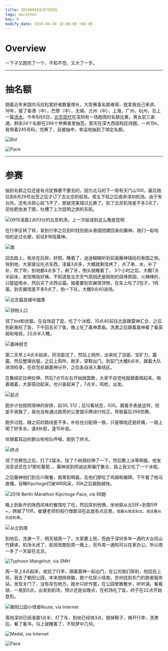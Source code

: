 ```yaml
---
title: 20180916北京马拉松
tags: marathon
key: 8
modify_date: 2019-04-30 18:00:00 +08:00
---
```


# Overview
一下子又跑完了一个，不知不觉，又大了一岁。

----
# 抽名额
随着近年来国内马拉松爱好者数量增长，大型赛事名额难得，就拿我自己来讲，18年，报了香港（中），巴黎（中），无锡，兰州（中），上海，广州，杭州，见上一篇[流水](https://www.jianshu.com/p/a5ea9b8140a1)。今年8月5日，[北京现代](http://www.beijing-marathon.com/html/page-11320.html)在深圳有一场跑团的名额比赛，男女前三直通，剩余24个名额在294个参赛者里抽签。那天在深大西丽校区绕圈，一共15k，我带着245号码，完赛了，且被抽中，幸运地抽到了绑定名额。

![Bid](https://upload-images.jianshu.io/upload_images/2189341-b5fda0e45d92e6e6.png)

![Pace](https://upload-images.jianshu.io/upload_images/2189341-4cff4207d0c32ed1.png)

----
# 参赛
抽到名额之后还是有点犹豫要不要去的，因为北马的下一周有天门山100，最后拖拉到8月29号出签之后才订了去北京的航班。周五下班之后直奔深圳机场，由于有台风，还有点担心起飞不了，那就完美错过比赛了。到了北京机场差不多2点了，还给肥虫发了图，吐槽了上次昆明之旅的东航。

![0915凌晨2点03分的北京机场，上一次延误到这么晚是昆明](https://upload-images.jianshu.io/upload_images/2189341-e3f00d6a284740d8.png)

在行李区转了转，拿到行李之后到B1找到刚从泰国团建回来的藤神，我们一起哈哈的走过长廊，前往B1B找嘉神。

![鼎](https://upload-images.jianshu.io/upload_images/2189341-4a84826e041ba782.png)

回去路上，我坐在后排，好困，睡着了，迷迷糊糊听到前面藤神描绘的泰国之旅。快到地，大家提议吃点东西，凌晨3点多，大概就剩烧烤了，点了串，水，补了补，吹了吹，到地都4点多了。刷了牙，倒头就睡着了。
3个小时之后，大概7点半起床，发现喉咙好痛，不知道是北京天气原因还是刚刚的烧烤原因，火辣辣的，只能猛喝水，然后买了点西瓜霜。接着要到农展馆领物，在车上吃了2包子，1鸡蛋。到农展馆差不多9点了，拍一下队，大概9点40进场。

![北京最高楼中國尊](https://upload-images.jianshu.io/upload_images/2189341-4f21186cda81b143.png)

![领物入口](https://upload-images.jianshu.io/upload_images/2189341-09721410ad03a6fe.png)

领了bid和衣服，在会场逛了逛，吃了个冰棍，10点40前往北辰跟雷神汇合，之后到新奥吃了饭，下午回去买了鱼，晚上吃了嘉神蒸鱼。洗漱之后跟着嘉神看了看英超和电视，22点半入睡。

![嘉神厨艺](https://upload-images.jianshu.io/upload_images/2189341-6ed029fa15c8c951.png)

第二天早上4点半起床，将泡面泡了，然后上厕所，出来吃了泡面，宝矿力，露露，然后整理衣服，之后上厕所，刷牙，穿鞋出门。到前门大概6点半，跟着大队进场检录，在存包处跟嘉神分开，之后各自进入集结区。

在集结区拉伸拉伸，然后7点15左右开始放国歌，大家不自觉地就跟着唱起来，唱着唱着，大家感动起来，也兴奋起来了，7点半，鸣枪，出发。

![起点](https://upload-images.jianshu.io/upload_images/2189341-93810d9299832a58.png)

跑步计划按照琦神的安排，前30, 512；后12看状态，505。跟着手表是这样，但是手表飘了，我也没有通过路旁的公里提示牌进行校正。导致最后359完赛。

跑步过程，跟之前的路线差不多，补给也分配得一致，只是喉咙还是好痛，一路上喝了好多水。逢8补胶，逢10补盐。

伴随着耳边的群众啦啦队呼喊，跑到了终点。

![终点](https://upload-images.jianshu.io/upload_images/2189341-f5d1380ab7e36a55.png)

领了完赛包之后，打了2袋冰，找了个树荫拉伸了一下，然后敷上冰等啊磊，他发消息说还在37那吃葡萄..，藤神说到阿迪达斯展厅集合，路上我又吃了一个冰棍。

之后藤神他们到合川聚餐，我等到啊磊，去他们那吃了鸡翅和猪蹄。下午看了柏马直播，目睹Kipchoge打破WR风采，30k之后越跑越快。

![2018 Berlin Marathon Kipchoge Pace, via 98跑](https://upload-images.jianshu.io/upload_images/2189341-00af55ec25b4e81c.png)

晚上到新开的陕西风味的餐馆吃了吃，然后挥别他俩，坐地铁从北5环+到南5环+，跨越了11环。崔健老师的假行僧歌词在此就有点应景，`我要从南走到北，我还要从白走到黑`。

![从北到南](https://upload-images.jianshu.io/upload_images/2189341-e40fe126a7cd170c.png)

到地后，洗漱一下，明天就周一了，大家要上班，而由于深圳多年一遇的大台风山竹肆虐，机场关闭了，航班改期到周一晚上，另外周一通知可以在家办公。所以周一多了一天留在北京。

![Typhoon Mangkhut, via SMH](https://upload-images.jianshu.io/upload_images/2189341-19a86b98a33718c9.png)

周一早上8点起床，收拾了行李，跟着嘉神一起出门，在公司我们挥别，他回去上班，我去了朝阳公园，本来想排排酸，跑个拉尿小怪兽，奈何找到东门的跑者服务站，发现关门了，没有存包地方。跑步只好作罢，在公园里散散步，听听湖，看看球，一晃到5点，出发到机场，预计还是会晚点，在机场吃了饭，终于在22点开始登机。

![朝阳公园小怪兽Route, via Internet](https://upload-images.jianshu.io/upload_images/2189341-b52d46acbb2c831e.png)

落地深圳已经凌晨1点半，打了车，到地已经快3点，脱掉鞋子，摊开行李，洗漱后，看了看书，马上就睡着了，不知梦中几何。

![Medal, via Internet](https://upload-images.jianshu.io/upload_images/2189341-81b890197db560e7.png)

![Pace](https://upload-images.jianshu.io/upload_images/2189341-2077cb82e3464601.png)

